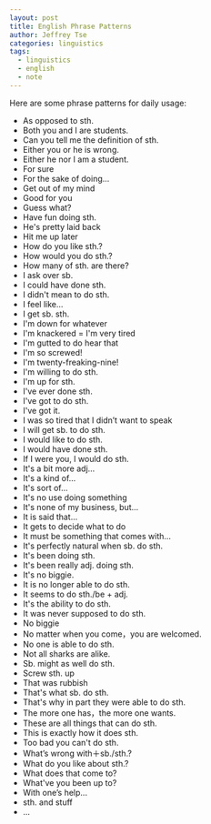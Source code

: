 ```yaml
---
layout: post
title: English Phrase Patterns
author: Jeffrey Tse
categories: linguistics
tags:
  - linguistics
  - english
  - note
---
```


Here are some phrase patterns for daily usage:

- As opposed to sth.
- Both you and I are students.
- Can you tell me the definition of sth.
- Either you or he is wrong.
- Either he nor I am a student.
- For sure
- For the sake of doing...
- Get out of my mind
- Good for you
- Guess what?
- Have fun doing sth.
- He's pretty laid back
- Hit me up later
- How do you like sth.?
- How would you do sth.?
- How many of sth. are there?
- I ask over sb.
- I could have done sth.
- I didn't mean to do sth.
- I feel like...
- I get sb. sth.
- I'm down for whatever
- I'm knackered = I'm very tired
- I'm gutted to do hear that
- I'm so screwed!
- I'm twenty-freaking-nine!
- I'm willing to do sth.
- I'm up for sth.
- I've ever done sth.
- I've got to do sth.
- I've got it.
- I was so tired that I didn’t want to speak
- I will get sb. to do sth.
- I would like to do sth.
- I would have done sth.
- If I were you, I would do sth.
- It's a bit more adj...
- It's a kind of...
- It's sort of...
- It's no use doing something
- It's none of my business, but...
- It is said that...
- It gets to decide what to do
- It must be something that comes with...
- It's perfectly natural when sb. do sth.
- It's been doing sth.
- It's been really adj. doing sth.
- It's no biggie.
- It is no longer able to do sth.
- It seems to do sth./be + adj.
- It's the ability to do sth.
- It was never supposed to do sth.
- No biggie
- No matter when you come，you are welcomed.
- No one is able to do sth.
- Not all sharks are alike.
- Sb. might as well do sth.
- Screw sth. up
- That was rubbish
- That's what sb. do sth.
- That's why in part they were able to do sth.
- The more one has，the more one wants.
- These are all things that can do sth.
- This is exactly how it does sth.
- Too bad you can't do sth.
- What’s wrong with＋sb./sth.?
- What do you like about sth.?
- What does that come to?
- What've you been up to?
- With one’s help...
- sth. and stuff
- ...
